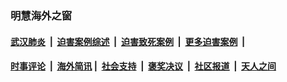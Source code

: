 
### 明慧海外之窗

####  [武汉肺炎](indexes/365.md?t=01301300) &nbsp;|&nbsp;  [迫害案例综述](indexes/328.md?t=01301300) &nbsp;|&nbsp; [迫害致死案例](indexes/277.md?t=01301300)  &nbsp;|&nbsp; [更多迫害案例](indexes/81.md?t=01301300)  &nbsp;|&nbsp; 
####  [时事评论](indexes/251.md?t=01301300) &nbsp;|&nbsp; [海外简讯](indexes/245.md?t=01301300)&nbsp;|&nbsp;  [社会支持](indexes/140.md?t=01301300) &nbsp;|&nbsp; [褒奖决议](indexes/282.md?t=01301300) &nbsp;|&nbsp; [社区报道](indexes/91.md?t=01301300)  &nbsp;|&nbsp; [天人之间](indexes/78.md?t=01301300) 

